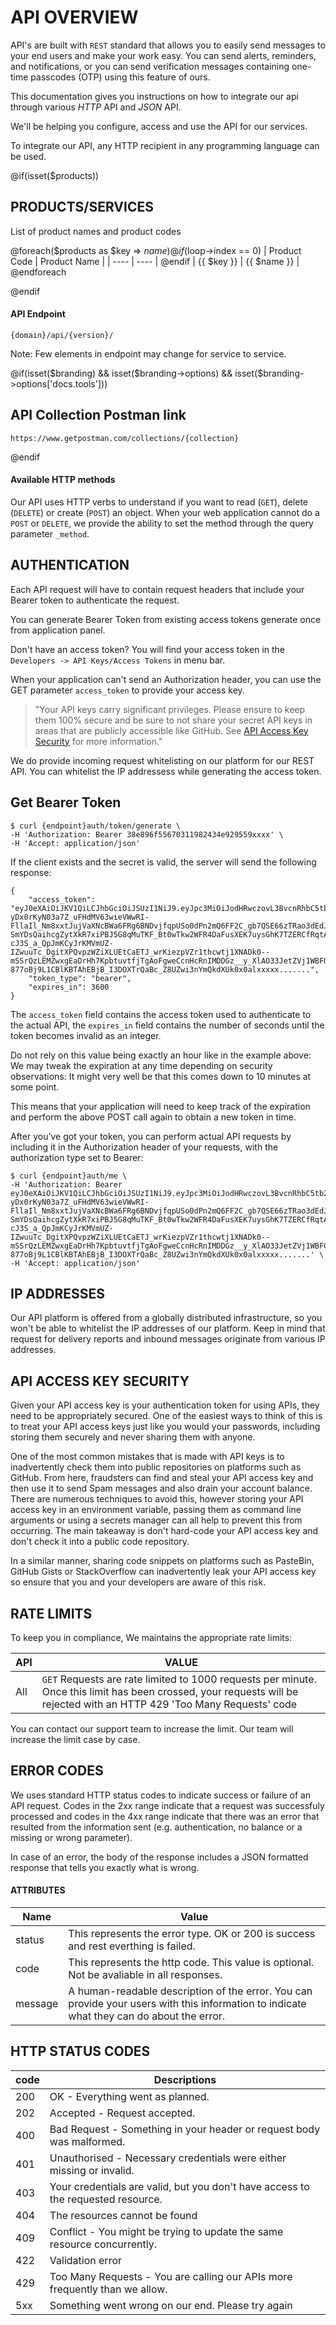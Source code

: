 # API OVERVIEW

API's are built with `REST` standard that allows you to easily send messages to your end users and make your work easy. You can send alerts, reminders, and notifications, or you can send verification messages containing one-time passcodes (OTP) using this feature of ours.

This documentation gives you instructions on how to integrate our api through various _*HTTP*_ API and _*JSON*_ API.

We'll be helping you configure, access and use the API for our services.

To integrate our API, any HTTP recipient in any programming language can be used.

@if(isset($products))

## PRODUCTS/SERVICES

List of product names and product codes

@foreach($products as $key => $name)
@if ($loop->index == 0)
| Product Code | Product Name |
| ---- | ---- |
@endif
| {{ $key }} | {{ $name }} |
@endforeach

@endif

#### API Endpoint

```
{domain}/api/{version}/
```

Note: Few elements in endpoint may change for service to service.

@if(isset($branding) && isset($branding->options) && isset($branding->options['docs.tools']))

## API Collection Postman link

```
https://www.getpostman.com/collections/{collection}
```

@endif

#### Available HTTP methods

Our API uses HTTP verbs to understand if you want to read (`GET`), delete (`DELETE`) or create (`POST`) an object. When your web application cannot do a `POST` or `DELETE`, we provide the ability to set the method through the query parameter `_method`.

## AUTHENTICATION

Each API request will have to contain request headers that include your Bearer token to authenticate the request.

You can generate Bearer Token from existing access tokens generate once from application panel.

Don't have an access token? You will find your access token in the `Developers -> API Keys/Access Tokens` in menu bar.

When your application can't send an Authorization header, you can use the GET parameter `access_token` to provide your access key.

> "Your API keys carry significant privileges. Please ensure to keep them 100% secure and be sure to not share your secret API keys in areas that are publicly accessible like GitHub. See [API Access Key Security](#content-api-access-key-security) for more information."

We do provide incoming request whitelisting on our platform for our REST API. You can whitelist the IP addressess while generating the access token.

## Get Bearer Token

```shell
$ curl {endpoint}auth/token/generate \
-H 'Authorization: Bearer 38e896f55670311982434e929559xxxx' \
-H 'Accept: application/json'
```

If the client exists and the secret is valid, the server will send the following response:

```
{
    "access_token": "eyJ0eXAiOiJKV1QiLCJhbGciOiJSUzI1NiJ9.eyJpc3MiOiJodHRwczovL3BvcnRhbC5tb2J0ZXh0aW5nLmNvL2FwaS92My9hdXRoL3Rva2VuL2dlbmVyYXRlIiwiaWF0IjoxNjcwMjQ0OTI2LCJleHAiOjE2NzAyNDg1MjYsIm5iZiI6MTY3MDI0NDkyNiwianRpIjoiZ0lrQ1F3SWFKdFhSOEV6MCIsInN1YiI6IjIiLCJwcnYiOiIyM2JkNWM4OTQ5ZjYwMGFkYjM5ZTcwMWM0MDA4NzJkYjdhNTk3NmY3In0.jJTZ61sHrT-yDx0rKyN03a7Z_uFHdMV63wieVWwRI-FllaIl_Nm8xxtJujVaXNcBWa6FRg6BNDvjfqpUSo0dPn2mQ6FF2C_gb7QSE66zTRao3dEdJL2AslLgaLejqcqgBxB8JSzIQqlDQxBnjvPJG6rbYWPhuaOFw_clkRjkd_kynyf9kOT59pGcCPJnmDUfNAQrjU77bopKuOkGIXUjid-SmYDsQaihcgZytXkR7xiPBJ5G8qMuTKF_Bt0wTkw2WFR4DaFusXEK7uysGhK7TZERCfRqtACex36kYrVU8zbLXcR7Is-cJ3S_a_QpJmKCyJrKMVmUZ-IZwuuTc_DgitXPQvpzWZiXLUEtCaETJ_wrKiezpVZr1thcwtj1XNADk0--mSSrQzLEMZwxgEaDrHh7KpbtuvtfjTgAoFgweCcnHcRnIMDDGz__y_XlAO33JetZVj1WBFGn34VvYETuw2s_T6Z4ZlSECwNR3HWn_Js89DG8YntDtWTs89E12RlODPSS6Ywa_To459bW97WozdWlhfm3VYr-877oBj9L1CBlKBTAhEBjB_I3DOXTrQaBc_Z8UZwi3nYmQkdXUk0x0alxxxxx.......",
    "token_type": "bearer",
    "expires_in": 3600
}

```

The `access_token` field contains the access token used to authenticate to the actual API, the `expires_in` field contains the number of seconds until the token becomes invalid as an integer.

Do not rely on this value being exactly an hour like in the example above: We may tweak the expiration at any time depending on security observations: It might very well be that this comes down to 10 minutes at some point.

This means that your application will need to keep track of the expiration and perform the above POST call again to obtain a new token in time.

After you’ve got your token, you can perform actual API requests by including it in the Authorization header of your requests, with the authorization type set to Bearer:

```shell
$ curl {endpoint}auth/me \
-H 'Authorization: Bearer eyJ0eXAiOiJKV1QiLCJhbGciOiJSUzI1NiJ9.eyJpc3MiOiJodHRwczovL3BvcnRhbC5tb2J0ZXh0aW5nLmNvL2FwaS92My9hdXRoL3Rva2VuL2dlbmVyYXRlIiwiaWF0IjoxNjcwMjQ0OTI2LCJleHAiOjE2NzAyNDg1MjYsIm5iZiI6MTY3MDI0NDkyNiwianRpIjoiZ0lrQ1F3SWFKdFhSOEV6MCIsInN1YiI6IjIiLCJwcnYiOiIyM2JkNWM4OTQ5ZjYwMGFkYjM5ZTcwMWM0MDA4NzJkYjdhNTk3NmY3In0.jJTZ61sHrT-yDx0rKyN03a7Z_uFHdMV63wieVWwRI-FllaIl_Nm8xxtJujVaXNcBWa6FRg6BNDvjfqpUSo0dPn2mQ6FF2C_gb7QSE66zTRao3dEdJL2AslLgaLejqcqgBxB8JSzIQqlDQxBnjvPJG6rbYWPhuaOFw_clkRjkd_kynyf9kOT59pGcCPJnmDUfNAQrjU77bopKuOkGIXUjid-SmYDsQaihcgZytXkR7xiPBJ5G8qMuTKF_Bt0wTkw2WFR4DaFusXEK7uysGhK7TZERCfRqtACex36kYrVU8zbLXcR7Is-cJ3S_a_QpJmKCyJrKMVmUZ-IZwuuTc_DgitXPQvpzWZiXLUEtCaETJ_wrKiezpVZr1thcwtj1XNADk0--mSSrQzLEMZwxgEaDrHh7KpbtuvtfjTgAoFgweCcnHcRnIMDDGz__y_XlAO33JetZVj1WBFGn34VvYETuw2s_T6Z4ZlSECwNR3HWn_Js89DG8YntDtWTs89E12RlODPSS6Ywa_To459bW97WozdWlhfm3VYr-877oBj9L1CBlKBTAhEBjB_I3DOXTrQaBc_Z8UZwi3nYmQkdXUk0x0alxxxxx.......' \
-H 'Accept: application/json'
```

## IP ADDRESSES

Our API platform is offered from a globally distributed infrastructure, so you won't be able to whitelist the IP addresses of our platform. Keep in mind that request for delivery reports and inbound messages originate from various IP addresses.

## API ACCESS KEY SECURITY

Given your API access key is your authentication token for using APIs, they need to be appropriately secured. One of the easiest ways to think of this is to treat your API access keys just like you would your passwords, including storing them securely and never sharing them with anyone.

One of the most common mistakes that is made with API keys is to inadvertently check them into public repositories on platforms such as GitHub. From here, fraudsters can find and steal your API access key and then use it to send Spam messages and also drain your account balance. There are numerous techniques to avoid this, however storing your API access key in an environment variable, passing them as command line arguments or using a secrets manager can all help to prevent this from occurring. The main takeaway is don't hard-code your API access key and don't check it into a public code repository.

In a similar manner, sharing code snippets on platforms such as PasteBin, GitHub Gists or StackOverflow can inadvertently leak your API access key so ensure that you and your developers are aware of this risk.

## RATE LIMITS

To keep you in compliance, We maintains the appropriate rate limits:

| API | VALUE                                                                                                                                                                   |
| --- | ----------------------------------------------------------------------------------------------------------------------------------------------------------------------- |
| All | `GET` Requests are rate limited to 1000 requests per minute. Once this limit has been crossed, your requests will be rejected with an HTTP 429 'Too Many Requests' code |

You can contact our support team to increase the limit. Our team will increase the limit case by case.

## ERROR CODES

We uses standard HTTP status codes to indicate success or failure of an API request. Codes in the 2xx range indicate that a request was successfuly processed and codes in the 4xx range indicate that there was an error that resulted from the information sent (e.g. authentication, no balance or a missing or wrong parameter).

In case of an error, the body of the response includes a JSON formatted response that tells you exactly what is wrong.

#### ATTRIBUTES

| Name    | Value                                                                                                                                     |
| ------- | ----------------------------------------------------------------------------------------------------------------------------------------- |
| status  | This represents the error type. OK or 200 is success and rest everthing is failed.                                                        |
| code    | This represents the http code. This value is optional. Not be avaliable in all responses.                                                 |
| message | A human-readable description of the error. You can provide your users with this information to indicate what they can do about the error. |

## HTTP STATUS CODES

| code | Descriptions                                                                     |
| ---- | -------------------------------------------------------------------------------- |
| 200  | OK - Everything went as planned.                                                 |
| 202  | Accepted - Request accepted.                                                     |
| 400  | Bad Request - Something in your header or request body was malformed.            |
| 401  | Unauthorised - Necessary credentials were either missing or invalid.             |
| 403  | Your credentials are valid, but you don't have access to the requested resource. |
| 404  | The resources cannot be found                                                    |
| 409  | Conflict - You might be trying to update the same resource concurrently.         |
| 422  | Validation error                                                                 |
| 429  | Too Many Requests - You are calling our APIs more frequently than we allow.      |
| 5xx  | Something went wrong on our end. Please try again                                |
